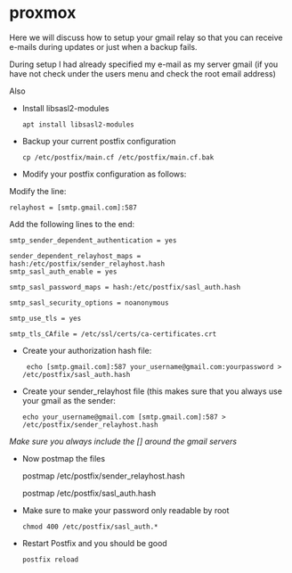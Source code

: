 # proxmox
Here we will discuss how to setup your gmail relay so that you can receive e-mails during updates or just when a backup fails.

During setup I had already specified my e-mail as my server gmail (if you have not check under the users menu and check the root email address)

Also 

* Install libsasl2-modules
 
    `apt install libsasl2-modules`

* Backup your current postfix configuration

    `cp /etc/postfix/main.cf /etc/postfix/main.cf.bak`

* Modify your postfix configuration as follows:

Modify the line:

    relayhost = [smtp.gmail.com]:587

Add the following lines to the end:

    smtp_sender_dependent_authentication = yes

    sender_dependent_relayhost_maps = hash:/etc/postfix/sender_relayhost.hash
    smtp_sasl_auth_enable = yes

    smtp_sasl_password_maps = hash:/etc/postfix/sasl_auth.hash

    smtp_sasl_security_options = noanonymous

    smtp_use_tls = yes

    smtp_tls_CAfile = /etc/ssl/certs/ca-certificates.crt

* Create your authorization hash file:
    
   ` echo [smtp.gmail.com]:587 your_username@gmail.com:yourpassword > /etc/postfix/sasl_auth.hash`

* Create your sender_relayhost file (this makes sure that you always use your gmail as the sender:

    `echo your_username@gmail.com [smtp.gmail.com]:587 > /etc/postfix/sender_relayhost.hash`

<i>Make sure you always include the [] around the gmail servers</i>

* Now postmap the files

    postmap /etc/postfix/sender_relayhost.hash
    
    postmap /etc/postfix/sasl_auth.hash

* Make sure to make your password only readable by root

    `chmod 400 /etc/postfix/sasl_auth.*`

* Restart Postfix and you should be good

   `postfix reload`




